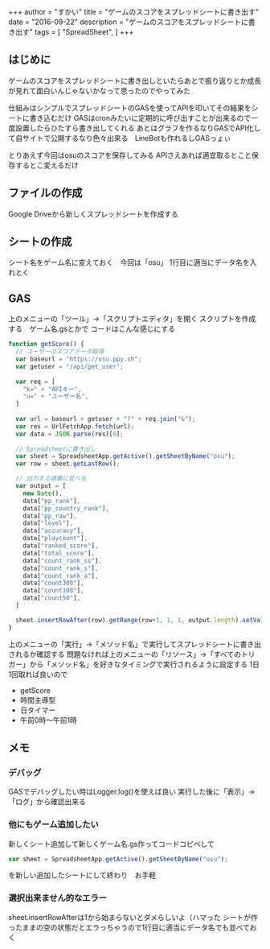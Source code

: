 +++
author = "すかい"
title = "ゲームのスコアをスプレッドシートに書き出す"
date = "2016-09-22"
description = "ゲームのスコアをスプレッドシートに書き出す"
tags = [
    "SpreadSheet",
]
+++

## はじめに

ゲームのスコアをスプレッドシートに書き出しといたらあとで振り返りとか成長が見れて面白いんじゃないかなって思ったのでやってみた

仕組みはシンプルでスプレッドシートのGASを使ってAPIを叩いてその結果をシートに書き込むだけ
GASはcronみたいに定期的に呼び出すことが出来るので一度設置したらひたすら書き出してくれる
あとはグラフを作るなりGASでAPI化して自サイトで公開するなり色々出来る　LineBotも作れるしGASっょぃ

とりあえず今回はosuのスコアを保存してみる
APIさえあれば適宜取るとこと保存するとこ変えるだけ

## ファイルの作成

Google Driveから新しくスプレッドシートを作成する

## シートの作成

シート名をゲーム名に変えておく　今回は「osu」
1行目に適当にデータ名を入れとく

## GAS

上のメニューの「ツール」→「スクリプトエディタ」を開く
スクリプトを作成する　ゲーム名.gsとかで
コードはこんな感じにする

```js
function getScore() {
  // ユーザーのスコアデータ取得
  var baseurl = "https://osu.ppy.sh";
  var getuser = "/api/get_user";  
  
  var req = [
    "k=" + "APIキー",
    "u=" + "ユーザー名",
  ]
  
  var url = baseurl + getuser + "?" + req.join("&");
  var res = UrlFetchApp.fetch(url);
  var data = JSON.parse(res)[0];
  
  // Spreadsheetに書き出し
  var sheet = SpreadsheetApp.getActive().getSheetByName("osu");
  var row = sheet.getLastRow();

  // 出力する順番に並べる
  var output = [
    new Date(),
    data["pp_rank"],
    data["pp_country_rank"],
    data["pp_raw"],
    data["level"],
    data["accuracy"],
    data["playcount"],
    data["ranked_score"],
    data["total_score"],
    data["count_rank_ss"],
    data["count_rank_s"],
    data["count_rank_a"],
    data["count300"],
    data["count100"],
    data["count50"],
  ]

  sheet.insertRowAfter(row).getRange(row+1, 1, 1, output.length).setValues([output]);
}
```

上のメニューの「実行」→「メソッド名」で実行してスプレッドシートに書き出されるか確認する
問題なければ上のメニューの「リソース」→「すべてのトリガー」から「メソッド名」を好きなタイミングで実行されるように設定する
1日1回取れば良いので

- getScore
- 時間主導型
- 日タイマー
- 午前0時～午前1時

## メモ

### デバッグ

GASでデバッグしたい時はLogger.log()を使えば良い
実行した後に「表示」→「ログ」から確認出来る

### 他にもゲーム追加したい
新しくシート追加して新しくゲーム名.gs作ってコードコピペして

```js
var sheet = SpreadsheetApp.getActive().getSheetByName("osu");
```

を新しい追加したシートにして終わり　お手軽

### 選択出来ません的なエラー

sheet.insertRowAfterは1から始まらないとダメらしいよ（ハマった
シートが作ったままの空の状態だとエラっちゃうので1行目に適当にデータ名でも並べておく
